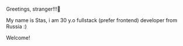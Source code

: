 Greetings, stranger!!!👋 

My name is Stas, i am 30 y.o fullstack (prefer frontend) developer from Russia :)

Welcome!
